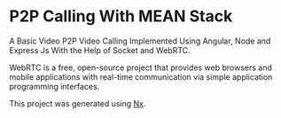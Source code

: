 # P2P Calling With MEAN Stack

A Basic Video P2P Video Calling Implemented Using Angular, Node and Express Js With the Help of Socket and WebRTC.

WebRTC is a free, open-source project that provides web browsers and mobile applications with real-time communication via simple application programming interfaces.

This project was generated using [Nx](https://nx.dev).
